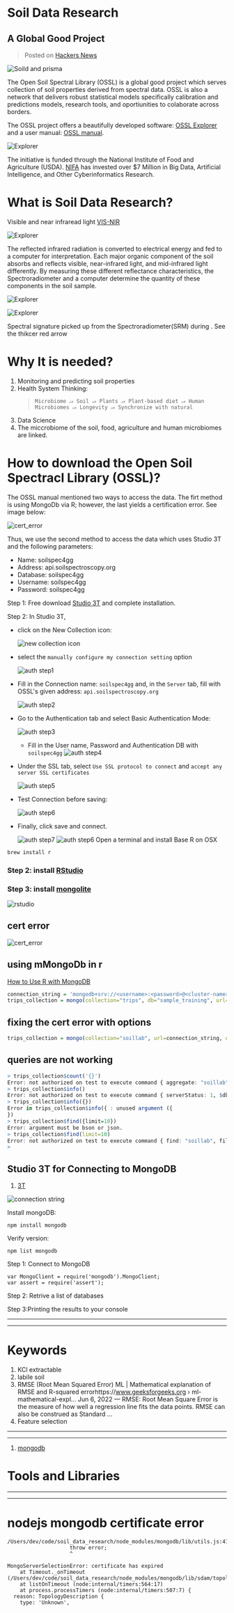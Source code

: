 # Soil Data Research

## A Global Good Project

> Posted on [Hackers News](https://news.ycombinator.com/item?id=32293359)

<!------------------------------------------------->
<!-- image                                       -->
<!------------------------------------------------->

![Soild and prisma](images/prisma_soil.jpeg)

The Open Soil Spectral Library (OSSL) is a global good project which serves collection of soil properties derived from spectral data. OSSL is also a network that delivers robust statistical models specifically calibration and predictions models, research tools, and oportiunities to colaborate across borders.

The OSSL project offers a beautifully developed software: [OSSL Explorer](https://explorer.soilspectroscopy.org/) and a user manual: [OSSL manual](https://soilspectroscopy.github.io/ossl-manual/).

<!------------------------------------------------->
<!-- image                                       -->
<!------------------------------------------------->

![Explorer](images/ossl_explorer.png)

The initiative is funded through the National Institute of Food and Agriculture (USDA).
[NIFA](https://www.nifa.usda.gov/about-nifa/press-releases/nifa-invests-over-7-million-big-data-artificial-intelligence-other) has invested over $7 Million in Big Data, Artificial Intelligence, and Other Cyberinformatics Research.

# What is Soil Data Research?

Visible and near infraread light [VIS-NIR](https://www.sciencedirect.com/topics/agricultural-and-biological-sciences/reflectance-spectroscopy#:~:text=NEAR%2DINFRARED%20REFLECTANCE%20SPECTROSCOPY%20ANALYSIS,%2C%20energy%2C%20and%20mineral%20content.)

<!------------------------------------------------->
<!-- image                                       -->
<!------------------------------------------------->

![Explorer](images/soil_spectrum.png)

The reflected infrared radiation is converted to electrical energy and fed to a computer for interpretation. Each major organic component of the soil absorbs and reflects visible, near-infrared light, and mid-infrared light differently. By measuring these different reflectance characteristics, the Spectroradiometer and a computer determine the quantity of these components in the soil sample.

<!------------------------------------------------->
<!-- image                                       -->
<!------------------------------------------------->

![Explorer](images/spectroscopy.png)

<!------------------------------------------------->
<!-- image                                       -->
<!------------------------------------------------->

![Explorer](images/spectral_signatures.png)

Spectral signature picked up from the Spectroradiometer(SRM) during . See the thikcer red arrow

# Why It is needed?

1. Monitoring and predicting soil properties
1. Health System Thinking:
   > `Microbiome ⭌ Soil ⭌ Plants ⭌ Plant-based diet ⭌ Human Microbiomes ⭌ Longevity ⭌ Synchronize with natural`
1. Data Science
1. The miccrobiome of the soil, food, agriculture and human microbiomes are linked.

# How to download the Open Soil Spectracl Library (OSSL)?

The OSSL manual mentioned two ways to access the data. The firt method is using MongoDb via R; however, the last yields a certification error. See image below:

<!------------------------------------------------->
<!-- image                                       -->
<!------------------------------------------------->

![cert_error](images/cert_error.png)

Thus, we use the second method to access the data which uses Studio 3T and the following parameters:

- Name: soilspec4gg
- Address: api.soilspectroscopy.org
- Database: soilspec4gg
- Username: soilspec4gg
- Password: soilspec4gg

Step 1: Free download [Studio 3T](https://robomongo.org/) and complete installation.

Step 2: In Studio 3T,

- click on the New Collection icon:
  <!------------------------------------------------->
  <!-- image                                       -->
  <!------------------------------------------------->

  ![new collection icon](images/new_collection.png)

- select the `manually configure my connection setting` option
  <!------------------------------------------------->
  <!-- image                                       -->
  <!------------------------------------------------->
  ![auth step1](images/auth_screen1.png)
- Fill in the Connection name: `soilspec4gg` and, in the `Server` tab, fill with OSSL's given address: `api.soilspectroscopy.org`
  <!------------------------------------------------->
  <!-- image                                       -->
  <!------------------------------------------------->

  ![auth step2](images/auth_screen2.png)

- Go to the Authentication tab and select Basic Authentication Mode:
   <!------------------------------------------------->
   <!-- image                                       -->
   <!------------------------------------------------->

  ![auth step3](images/auth_screen3.png)

  - Fill in the User name, Password and Authentication DB with `soilspec4gg`
    <!------------------------------------------------->
     <!-- image                                       -->
     <!------------------------------------------------->
    ![auth step4](images/auth_screen4.png)

- Under the SSL tab, select `Use SSL protocol to connect` and `accept any server SSL certificates`
  <!------------------------------------------------->
  <!-- image                                       -->
  <!------------------------------------------------->

  ![auth step5](images/auth_screen5.png)

- Test Connection before saving:
  <!------------------------------------------------->
  <!-- image                                       -->
  <!------------------------------------------------->

  ![auth step6](images/auth_screen6.png)

- Finally, click save and connect.
    <!------------------------------------------------->
    <!-- image                                       -->
    <!------------------------------------------------->
  ![auth step7](images/auth_screen7.png)
  ![auth step6](images/auth_screen6.png)
  Open a terminal and install Base R on OSX

```sh
brew install r
```

### Step 2: install [RStudio](https://www.rstudio.com/products/rstudio/download/#download)

### Step 3: install [mongolite](https://jeroen.github.io/mongolite/index.html#install-mongolite-in-r)

![rstudio](images/rstudio_install_package.png)

## cert error

![cert_error](images/cert_error.png)

## using mMongoDb in r

[How to Use R with MongoDB](https://www.mongodb.com/languages/mongodb-and-r-example)

```R
connection_string = 'mongodb+srv://<username>:<password>@<cluster-name>.mongodb.net/sample_training'
trips_collection = mongo(collection="trips", db="sample_training", url=connection_string)
```

## fixing the cert error with options

```R
trips_collection = mongo(collection="soillab", url=connection_string, options = ssl_options(weak_cert_validation = T))
```

## queries are not working

```R
> trips_collection$count('{}')
Error: not authorized on test to execute command { aggregate: "soillab", cursor: {}, pipeline: [ { $match: {} }, { $group: { _id: 1, n: { $sum: 1 } } } ], $db: "test", lsid: { id: UUID("b1e14775-e7f2-4a2e-9ee5-e58507553e73") } }
> trips_collection$info()
Error: not authorized on test to execute command { serverStatus: 1, $db: "test", lsid: { id: UUID("b1e14775-e7f2-4a2e-9ee5-e58507553e73") } }
> trips_collection$info({})
Error in trips_collection$info({ : unused argument ({
})
> trips_collection$find({limit=10})
Error: argument must be bson or json.
> trips_collection$find(limit=10)
Error: not authorized on test to execute command { find: "soillab", filter: {}, projection: { _id: 0 }, sort: {}, skip: 0, limit: 10, noCursorTimeout: false, $db: "test", lsid: { id: UUID("b1e14775-e7f2-4a2e-9ee5-e58507553e73") } }
>
```

## Studio 3T for Connecting to MongoDB

1. [3T](https://studio3t.com)

![connection string](images/mongoconn.png)

Install mongoDB:

```
npm install mongodb
```

Verify version:

```
npm list mongodb
```

Step 1: Connect to MongoDB

```
var MongoClient = require('mongodb').MongoClient;
var assert = require('assert');
```

Step 2: Retrive a list of databases

Step 3:Printing the results to your console

---

---

# Keywords

1. KCl extractable
1. labile soil
1. RMSE (Root Mean Squared Error)
   ML | Mathematical explanation of RMSE and R-squared errorhttps://www.geeksforgeeks.org › ml-mathematical-expl...
   Jun 6, 2022 — RMSE: Root Mean Square Error is the measure of how well a regression line fits the data points. RMSE can also be construed as Standard ...
1. Feature selection

---

---

1. [mongodb](https://soilspectroscopy.github.io/ossl-manual/index.html#ossl-mongodb)

# Tools and Libraries

---

---

# nodejs mongodb certificate error

```
/Users/dev/code/soil_data_research/node_modules/mongodb/lib/utils.js:419
                    throw error;
                    ^

MongoServerSelectionError: certificate has expired
    at Timeout._onTimeout (/Users/dev/code/soil_data_research/node_modules/mongodb/lib/sdam/topology.js:293:38)
    at listOnTimeout (node:internal/timers:564:17)
    at process.processTimers (node:internal/timers:507:7) {
  reason: TopologyDescription {
    type: 'Unknown',
```
